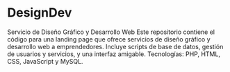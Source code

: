 # DesignDev
Servicio de Diseño Gráfico y Desarrollo Web Este repositorio contiene el código para una landing page que ofrece servicios de diseño gráfico y desarrollo web a emprendedores. Incluye scripts de base de datos, gestión de usuarios y servicios, y una interfaz amigable. Tecnologías: PHP, HTML, CSS, JavaScript y MySQL.
